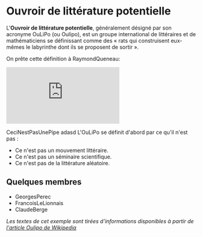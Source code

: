 # Ouvroir de littérature potentielle

L'**Ouvroir de littérature potentielle**, généralement désigné par son acronyme OuLiPo (ou Oulipo), est un groupe international de littéraires et de mathématiciens se définissant comme des « rats qui construisent eux-mêmes le labyrinthe dont ils se proposent de sortir ». 

On prête cette définition à RaymondQueneau:

![Non.](https://secure.php.net/images/logo.php)

CeciNestPasUnePipe
adasd
L'OuLiPo se définit d'abord par ce qu'il n'est pas :
- Ce n'est pas un mouvement littéraire.
- Ce n'est pas un séminaire scientifique.
- Ce n'est pas de la littérature aléatoire.

## Quelques membres

- GeorgesPerec
- FrancoisLeLionnais
- ClaudeBerge


*Les textes de cet exemple sont tirées d'informations disponibles à partir de [l'article Oulipo de Wikipedia](http://fr.wikipedia.org/wiki/Oulipo)*


